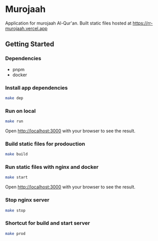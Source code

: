 # Murojaah
Application for murojaah Al-Qur'an. Built static files hosted at https://rr-murojaah.vercel.app

## Getting Started

### Dependencies
- pnpm
- docker

### Install app dependencies
```bash
make dep
```

### Run on local
```bash
make run
```

Open [http://localhost:3000](http://localhost:3000) with your browser to see the result.

### Build static files for prodouction
```bash
make build
```

### Run static files with nginx and docker
```bash
make start
```

Open [http://localhost:3000](http://localhost:3000) with your browser to see the result.

### Stop nginx server
```bash
make stop
```

### Shortcut for build and start server
```bash
make prod
```

